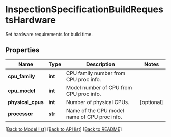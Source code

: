 # InspectionSpecificationBuildRequestsHardware

Set hardware requirements for build time.
## Properties
Name | Type | Description | Notes
------------ | ------------- | ------------- | -------------
**cpu_family** | **int** | CPU family number from CPU proc info. | 
**cpu_model** | **int** | Model number of CPU from CPU proc info. | 
**physical_cpus** | **int** | Number of physical CPUs. | [optional] 
**processor** | **str** | Name of the CPU model name of CPU proc info. | 

[[Back to Model list]](../README.md#documentation-for-models) [[Back to API list]](../README.md#documentation-for-api-endpoints) [[Back to README]](../README.md)



